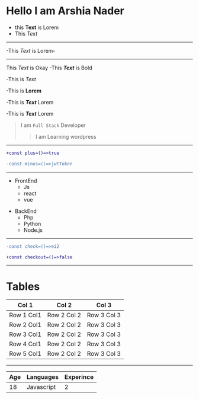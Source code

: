 # Hello I am Arshia Nader

- this **Text** is Lorem
- This _Text_
- ---
-This *Text* is Lorem-

___
This *Text* is Okay
-This ***Text*** is Bold

-This is *Text*

-This is **Lorem**

-This is ***Text*** Lorem

-This is ___Text___ Lorem


> I am `Full Stack` Developer
>> I am Learning wordpress
>
--------



```diff
+const plus=()=>true

-const minus=()=>jwtToken
```

----

<ul>
<li>FrontEnd
<ul>
  <li>Js</li>
  <li>react</li>
  <li>vue</li>
</ul>
</li>
  
</ul>

<ul>
  <li>BackEnd
  <ul>
    <li>Php</li>
    <li>Python</li>
    <li>Node.js</li>
  </ul>
  </li>
</ul>

-----

```diff
-const check=()=>ei2

+const checkout=()=>false
```


----

# Tables

| Col 1 | Col 2 | Col 3 |
| -- | --| -- |
| Row 1 Col1 | Row 2 Col 2 | Row 3 Col 3 |
| Row 2 Col1 | Row 2 Col 2 | Row 3 Col 3 |
| Row 3 Col1 | Row 2 Col 2 | Row 3 Col 3 |
| Row 4 Col1 | Row 2 Col 2 | Row 3 Col 3 |
| Row 5 Col1 | Row 2 Col 2 | Row 3 Col 3 |



____


|  Age |  Languages |  Experince |
| -- | -- | -- |
|  18  | Javascript |         2    |


